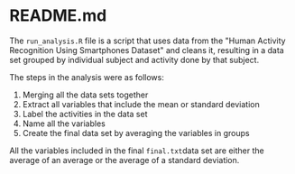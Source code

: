 # README.md

The `run_analysis.R` file is a script that uses data from the "Human Activity Recognition Using Smartphones Dataset" and cleans it, resulting in a data set grouped by individual subject and activity done by that subject.

The steps in the analysis were as follows:

1. Merging all the data sets together
2. Extract all variables that include the mean or standard deviation
3. Label the activities in the data set
4. Name all the variables
5. Create the final data set by averaging the variables in groups

All the variables included in the final `final.txt`data set are either the average of an average or the average of a standard deviation.
